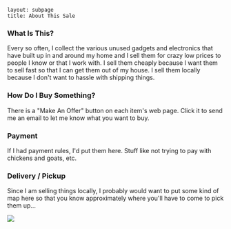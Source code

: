 ```
layout: subpage
title: About This Sale
```
### What Is This?

Every so often, I collect the various unused gadgets and electronics that have built up in and around my home and I sell them for crazy low prices to people I know or that I work with.  I sell them cheaply because I want them to sell fast so that I can get them out of my house.  I sell them locally because I don't want to hassle with shipping things.

### How Do I Buy Something?

There is a "Make An Offer" button on each item's web page.  Click it to send me an email to let me know what you want to buy.

### Payment

If I had payment rules, I'd put them here.  Stuff like not trying to pay with chickens and goats, etc.

### Delivery / Pickup

Since I am selling things locally, I probably would want to put some kind of map here so that you know approximately where you'll have to come to pick them up...

<img src="/images/map.png" class="img-responsive map" />

